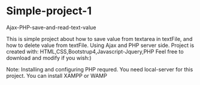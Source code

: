 # Simple-project-1
Ajax-PHP-save-and-read-text-value

This is simple project about how to save value from textarea in textFile, and how to delete value from textFile.
Using Ajax and PHP server side.
Project is created with:
HTML,CSS,Bootstrup4,Javascript-Jquery,PHP
Feel free to download and modify if you wish:)

Note:
Installing and configuring PHP requred.
You need local-server for this project.
You can install XAMPP or WAMP          



